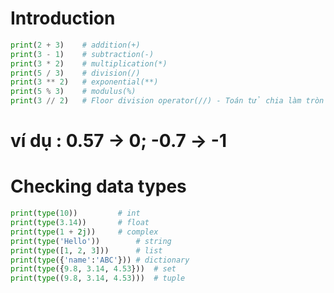 # Introduction

```python
print(2 + 3) 	# addition(+)
print(3 - 1) 	# subtraction(-)
print(3 * 2) 	# multiplication(*)
print(5 / 3) 	# division(/)
print(3 ** 2) 	# exponential(**) 
print(5 % 3)	# modulus(%)
print(3 // 2)	# Floor division operator(//) - Toán tử chia làm tròn xuống.
```
# ví dụ : 0.57 -> 0; -0.7 -> -1


# Checking data types

```python
print(type(10))			# int
print(type(3.14))		# float
print(type(1 + 2j))		# complex
print(type('Hello'))		# string
print(type([1, 2, 3]))		# list
print(type({'name':'ABC'}))	# dictionary
print(type({9.8, 3.14, 4.53}))	# set
print(type((9.8, 3.14, 4.53)))	# tuple
```
